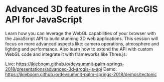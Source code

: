 # Advanced 3D features in the ArcGIS API for JavaScript

Learn how you can leverage the WebGL capabilities of your browser with the JavaScript API to build stunning 3D web applications. This session will focus on more advanced aspects like: camera operations, atmosphere and lighting and performance. Also learn how to extend the API with custom WebGL code and integrate it with frameworks like Three.js.

Live: https://jkieboom.github.io/devsummit-palm-springs-2018/presentations/advanced-3d-arcgis-js-api
Demo: https://jkieboom.github.io/devsummit-palm-springs-2018/demos/tectonic
